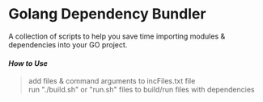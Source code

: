 # Golang Dependency Bundler
  
A collection of scripts to help you save time importing modules & dependencies into your GO project.

#### _How to Use_
> add files & command arguments to incFiles.txt file  
> run "./build.sh" or "run.sh" files to build/run files with dependencies
